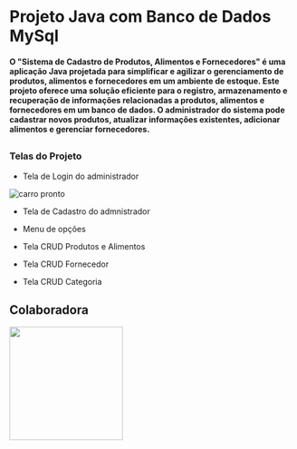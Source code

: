 # Projeto Java com Banco de Dados MySql

<h4>O <strong>"Sistema de Cadastro de Produtos, Alimentos e Fornecedores"</strong> é uma aplicação Java projetada para simplificar e agilizar o gerenciamento de produtos, alimentos e fornecedores em um ambiente de estoque. Este projeto oferece uma solução eficiente para o registro, armazenamento e recuperação de informações relacionadas a produtos, alimentos e fornecedores em um banco de dados. O administrador do sistema pode cadastrar novos produtos, atualizar informações existentes, adicionar alimentos e gerenciar fornecedores.</h4>

##
### Telas do Projeto

- Tela de Login do administrador
<img src=https://i.ibb.co/ysr01K0/Tela-de-Login.png alt="carro pronto">

- Tela de Cadastro do admnistrador
  <br>

- Menu de opções
  <br>

- Tela CRUD Produtos e Alimentos
  <br>

- Tela CRUD Fornecedor
  <br>

- Tela CRUD Categoria
  <br>
##

## Colaboradora
<a href="https://github.com/tat1546"><img src="https://avatars.githubusercontent.com/u/126589385?v" width="200px;" alt=""/>
